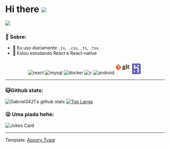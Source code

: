 <!--
**Gabriel3421/Gabriel3421** is a ✨ _special_ ✨ repository because its `README.md` (this file) appears on your GitHub profile.-->

# Hi there <img src="https://github.com/TheDudeThatCode/TheDudeThatCode/blob/master/Assets/Hi.gif" width="29px">

  ![](https://camo.githubusercontent.com/992babdffd8c74a1502de375fbdf7e4d54773242/68747470733a2f2f6d656469612e67697068792e636f6d2f6d656469612f53576f536b4e36447854737a71494b4571762f67697068792e676966)



### 🤵 Sobre:
- 🤔 Eu uso diariamente ```.js```,``` .css```, ```.ts```, ```.tsx```
- 🌱 Estou estudando React e React-native

<p align="center">
<img src="https://devicons.github.io/devicon/devicon.git/icons/react/react-original.svg" alt="react" width="40" height="40">
<img src="https://devicons.github.io/devicon/devicon.git/icons/mysql/mysql-original-wordmark.svg" alt="mysql" width="55" height="60"/> 
<img src="https://devicons.github.io/devicon/devicon.git/icons/docker/docker-original-wordmark.svg" alt="docker" width="45" height="40"/> 
<img src="https://devicons.github.io/devicon/devicon.git/icons/c/c-original.svg" alt="c" width="40" height="40"/> 
<img src="https://devicons.github.io/devicon/devicon.git/icons/android/android-original-wordmark.svg" alt="android" width="40" height="40"/>
<img src="https://raw.githubusercontent.com/github/explore/80688e429a7d4ef2fca1e82350fe8e3517d3494d/topics/git/git.png" alt="GIT" width="45" height="45"/> 
<img src="https://raw.githubusercontent.com/devicons/devicon/master/icons/heroku/heroku-plain.svg" alt="HEROKU" width="35" height="35"/> 
</p>

---
### 🐱Github stats:
![Gabriel3421's github stats](https://github-readme-stats.vercel.app/api?username=Gabriel3421&show_icons=true&title_color=ffc857&icon_color=8ac926&text_color=daf7dc&bg_color=151515&hide=["stars"])
[![Top Langs](https://github-readme-stats.vercel.app/api/top-langs/?username=Gabriel3421&layout=compact&text_color=daf7dc&bg_color=151515)](https://github.com/anuraghazra/github-readme-stats)



### 😜 Uma piada hehe:
<img src="https://readme-jokes.vercel.app/api" alt="Jokes Card" />

----
Template: [Apoorv Tyagi](https://github.com/ApoorvTyagi)
